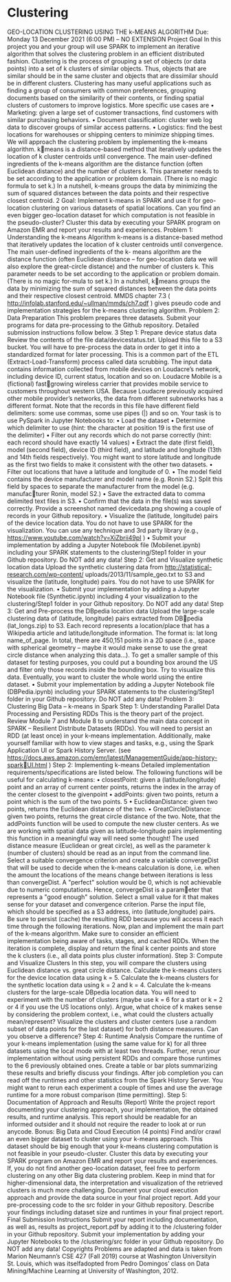 # Clustering

GEO-LOCATION CLUSTERING USING THE
k-MEANS ALGORITHM
Due: Monday 13 December 2021 (6:00 PM) – NO EXTENSION
Project Goal
In this project you and your group will use SPARK to implement an iterative algorithm that
solves the clustering problem in an efficient distributed fashion. Clustering is the process 
of grouping a set of objects (or data points) into a set of k clusters of similar objects. Thus,
objects that are similar should be in the same cluster and objects that are dissimilar should
be in different clusters.
Clustering has many useful applications such as finding a group of consumers with
common preferences, grouping documents based on the similarity of their contents, or
finding spatial clusters of customers to improve logistics. More specific use cases are
• Marketing: given a large set of customer transactions, find customers with similar
purchasing behaviors.
• Document classification: cluster web log data to discover groups of similar access
patterns.
• Logistics: find the best locations for warehouses or shipping centers to minimize
shipping times.
We will approach the clustering problem by implementing the k-means algorithm. kmeans is a distance-based method that iteratively updates the location of k cluster centroids 
until convergence. The main user-defined ingredients of the k-means algorithm are the 
distance function (often Euclidean distance) and the number of clusters k. This parameter 
needs to be set according to the application or problem domain. (There is no magic 
formula to set k.) In a nutshell, k-means groups the data by minimizing the sum of 
squared distances between the data points and their respective closest centroid.
2
Goal: Implement k-means in SPARK and use it for geo-location clustering on various 
datasets of spatial locations. Can you find an even bigger geo-location dataset for which 
computation is not feasible in the pseudo-cluster? Cluster this data by executing your 
SPARK program on Amazon EMR and report your results and experiences.
Problem 1: Understanding the k-means Algorithm
k-means is a distance-based method that iteratively updates the location of k cluster centroids
until convergence. The main user-defined ingredients of the k- means algorithm are the distance
function (often Euclidean distance – for geo-location data we will also explore the great-circle
distance) and the number of clusters k. This parameter needs to be set according to the
application or problem domain. (There is no magic for-mula to set k.) In a nutshell, kmeans groups the data by minimizing the sum of squared distances between the data
points and their respective closest centroid. MMDS chapter 7.3 (
http://infolab.stanford.edu/~ullman/mmds/ch7.pdf ) gives pseudo code and implementation
strategies for the k-means clustering algorithm.
Problem 2: Data Preparation
This problem prepares three datasets. Submit your programs for data pre-processing to 
the Github repository. Detailed submission instructions follow below.
3
Step 1: Prepare device status data
Review the contents of the file data/devicestatus.txt. Upload this file to a S3 bucket. You 
will have to pre-process the data in order to get it into a standardized format for later 
processing. This is a common part of the ETL (Extract-Load-Transform) process called data 
scrubbing.
The input data contains information collected from mobile devices on Loudacre’s network, 
including device ID, current status, location and so on. Loudacre Mobile is a (fictional) fastgrowing wireless carrier that provides mobile service to customers throughout western 
USA. Because Loudacre previously acquired other mobile provider’s networks, the data 
from different subnetworks has a different format. Note that the records in this file have 
different field delimiters: some use commas, some use pipes (|) and so on. Your task is to
use PySpark in Jupyter Notebooks to:
• Load the dataset
• Determine which delimiter to use (hint: the character at position 19 is the first use of 
the delimiter)
• Filter out any records which do not parse correctly (hint: each record should have 
exactly 14 values)
• Extract the date (first field), model (second field), device ID (third field), and latitude 
and longitude (13th and 14th fields respectively). You might want to store latitude 
and longitude as the first two fields to make it consistent with the other two datasets.
• Filter out locations that have a latitude and longitude of 0.
• The model field contains the device manufacturer and model name (e.g. Ronin S2.) 
Split this field by spaces to separate the manufacturer from the model (e.g. manufacturer Ronin, model S2.)
• Save the extracted data to comma delimited text files in S3.
• Confirm that the data in the file(s) was saved correctly. Provide a screenshot named
devicedata.png showing a couple of records in your Github repository.
• Visualize the (latitude, longitude) pairs of the device location data. You do not have to 
use SPARK for the visualization. You can use any technique and 3rd party library (e.g., 
https://www.youtube.com/watch?v=XiZbrii49pI )
• Submit your implementation by adding a Jupyter Notebook file (Mobilenet.ipynb) including
your SPARK statements to the clustering/Step1 folder in your Github repository. Do NOT 
add any data!
Step 2: Get and Visualize synthetic location data
Upload the synthetic clustering data from http://statistical-research.com/wp-content/
uploads/2013/11/sample_geo.txt to S3 and visualize the (latitude, longitude) pairs. You 
do not have to use SPARK for the visualization.
• Submit your implementation by adding a Jupyter Notebook file (Synthetic.ipynb) including
4
your visualization to the clustering/Step1 folder in your Github repository. Do NOT add 
any data!
Step 3: Get and Pre-process the DBpedia location data
Upload the large-scale clustering data of (latitude, longitude) pairs extracted from DBpedia (lat_longs.zip) to S3. Each record represents a location/place that has a Wikipedia 
article and latitude/longitude information. The format is: lat long name_of_page. 
In total, there are 450,151 points in a 2D space (i.e., space with spherical geometry – maybe 
it would make sense to use the great circle distance when analyzing this data...). To get a 
smaller sample of this dataset for testing purposes, you could put a bounding box around 
the US and filter only those records inside the bounding box. Try to visualize this data. 
Eventually, you want to cluster the whole world using the entire dataset.
• Submit your implementation by adding a Jupyter Notebook file (DBPedia.ipynb) including
your SPARK statements to the clustering/Step1 folder in your Github repository. Do NOT
add any data!
Problem 3: Clustering Big Data – k-means in Spark
Step 1: Understanding Parallel Data Processing and Persisting RDDs
This is the theory part of the project. Review Module 7 and Module 8 to understand the 
main data concept in SPARK – Resilient Distribute Datasets (RDDs). You will need to 
persist an RDD (at least once) in your k-means implementation. Additionally, make
yourself familiar with how to view stages and tasks, e.g., using the Spark Application UI or
Spark History Server. 
(see https://docs.aws.amazon.com/emr/latest/ManagementGuide/app-history-sparkUI.html ) 
Step 2: Implementing k-means 
Detailed implementation requirements/specifications are listed below.
The following functions will be useful for calculating k-means:
• closestPoint: given a (latitude/longitude) point and an array of current center points,
returns the index in the array of the center closest to the givenpoint
• addPoints: given two points, return a point which is the sum of the two points.
5
• EuclideanDistance: given two points, returns the Euclidean distance of the two.
• GreatCircleDistance: given two points, returns the great circle distance of the two.
Note, that the addPoints function will be used to compute the new cluster centers. As we 
are working with spatial data given as latitude-longitude pairs implementing this function 
in a meaningful way will need some thought!
The used distance measure (Euclidean or great circle), as well as the parameter k (number 
of clusters) should be read as an input from the command line.
Select a suitable convergence criterion and create a variable convergeDist that will be used 
to decide when the k-means calculation is done, i.e. when the amount the locations of the 
means change between iterations is less than convergeDist. A "perfect" solution would be 
0, which is not achievable due to numeric computations. Hence, convergeDist is a parameter that represents a "good enough" solution. Select a small value for it that makes sense 
for your dataset and convergence criterion.
Parse the input file, which should be specified as a S3 address, into (latitude,longitude) 
pairs. Be sure to persist (cache) the resulting RDD because you will access it each time 
through the following iterations.
Now, plan and implement the main part of the k-means algorithm. Make sure to consider 
an efficient implementation being aware of tasks, stages, and cached RDDs.
When the iteration is complete, display and return the final k center points and store the k 
clusters (i.e., all data points plus cluster information).
Step 3: Compute and Visualize Clusters 
In this step, you will compare the clusters using Euclidean distance vs. great circle distance. 
Calculate the k-means clusters for the device location data using k = 5.
Calculate the k-means clusters for the synthetic location data using k = 2 and k = 4. 
Calculate the k-means clusters for the large-scale DBpedia location data. You will need to 
experiment with the number of clusters (maybe use k = 6 for a start or k = 2 or 4 if you use 
the US locations only). Argue, what choice of k makes sense by considering the problem 
context, i.e., what could the clusters actually mean/represent? 
Visualize the clusters and cluster centers (use a random subset of data points for the last 
dataset) for both distance measures. Can you observe a difference?
Step 4: Runtime Analysis
Compare the runtime of your k-means implementation (using the same value for k) for all 
three datasets using the local mode with at least two threads. Further, rerun your 
implementation without using persistent RDDs and compare those runtimes to the 
6
previously obtained ones. Create a table or bar plots summarizing these results and 
briefly discuss your findings. After job completion you can read off the runtimes and
other statistics from the Spark History Server. You might want to rerun each experiment a 
couple of times and use the average runtime for a more robust comparison (time 
permitting).
Step 5: Documentation of Approach and Results (Report)
Write the project report documenting your clustering approach, your implementation, the 
obtained results, and runtime analysis. This report should be readable for an informed 
outsider and it should not require the reader to look at or run anycode.
Bonus: Big Data and Cloud Execution (4 points)
Find and/or crawl an even bigger dataset to cluster using your k-means approach. This 
dataset should be big enough that your k-means clustering computation is not feasible in 
your pseudo-cluster. Cluster this data by executing your SPARK program on Amazon EMR 
and report your results and experiences. If, you do not find another geo-location dataset, 
feel free to perform clustering on any other Big data clustering problem. Keep in mind that 
for higher-dimensional data, the interpretation and visualization of the retrieved clusters 
is much more challenging.
Document your cloud execution approach and provide the data source in your final 
project report. Add your pre-processing code to the src folder in your Github
repository. Describe your findings including dataset size and runtimes in your final
project report.
Final Submission Instructions
Submit your report including documentation, as well as, results as project_report.pdf by 
adding it to the /clustering folder in your Github repository. Submit your 
implementation by adding your Jupyter Notebooks to the /clustering/src folder in your 
Github repository. Do NOT add any data!
Copyrights
Problems are adapted and data is taken from Marion Neumann’s CSE 427 (Fall 2019) course 
at Washington Universityin St. Louis, which was itselfadopted from Pedro Domingos’ class on
Data Mining/Machine Learning at University of Washington, 2012.
